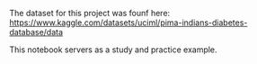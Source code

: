 The dataset for this project was founf here:
https://www.kaggle.com/datasets/uciml/pima-indians-diabetes-database/data

This notebook servers as a study and practice example.

